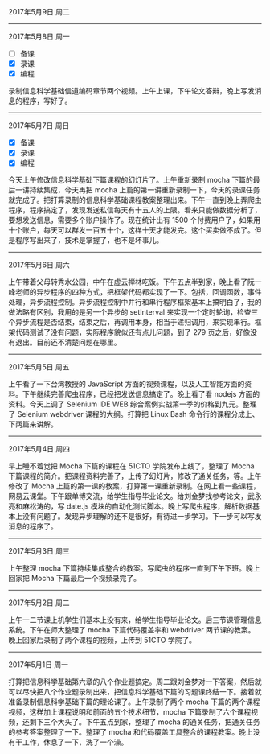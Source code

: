 2017年5月9日 周二


---
2017年5月8日 周一

- [ ] 备课
- [x] 录课
- [x] 编程

录制信息科学基础信道编码章节两个视频。上午上课，下午论文答辩，晚上写发消息的程序，写好了。

---
2017年5月7日 周日

- [x] 备课 
- [x] 录课
- [x] 编程
 
今天上午修改信息科学基础下篇课程的幻灯片了。上午重新录制 mocha 下篇的最后一讲持续集成，今天再把 mocha 上篇的第一讲重新录制一下，今天的录课任务就完成了。把打算录制的信息科学基础课程教案整理出来。下午一直到晚上弄爬虫程序，程序搞定了，发现发送私信每天有十五人的上限。看来只能做数据分析了，要想发送信息，需要多个账户操作了。现在统计出有 1500 个付费用户了，如果用十个账户，每天可以群发一百五十个，这样十天才能发完。这个买卖做不成了。但是程序写出来了，技术是掌握了，也不是坏事儿。

---
2017年5月6日 周六

上午带着父母转秀水公园，中午在虚云禅林吃饭。下午五点半到家，晚上看了阮一峰老师的异步程序的四种方式，把框架代码都实现了一下。包括，回调函数，事件处理，异步流程控制。异步流程控制中并行和串行程序框架基本上搞明白了，我的做法略有区别，我用的是另一个异步的 setInterval 来实现一个定时轮询，检查三个异步流程是否结束，结束之后，再调用本身，相当于递归调用，来实现串行。框架代码测试了没有问题，实际程序貌似还有点儿问题，到了 279 页之后，好像没有退出。目前还不清楚问题在哪里。

---
2017年5月5日 周五

上午看了一下台湾教授的 JavaScript 方面的视频课程，以及人工智能方面的资料。下午继续完善爬虫程序，已经把发送信息搞定了。晚上看了看 nodejs 方面的资料。今天上调了 Selenium IDE WEB 综合案例实战第一季的价格到九元。整理了 Selenium webdriver 课程的大纲。打算把 Linux Bash 命令行的课程分成上、下两篇来讲解。

---
2017年5月4日 周四

早上睡不着觉把 Mocha 下篇的课程在 51CTO 学院发布上线了，整理了 Mocha 下篇课程的简介。把课程资料完善了，上传了幻灯片，修改了通关任务，等。上午修改了 Mocha 上篇的第一课的教案，打算第一课重新录制。在网上看一些课程，网易云课堂。下午跟单博交流，给学生指导毕业论文。给刘金梦找参考论文，武永亮和麻松涛的，写 date.js 模块的自动化测试脚本。晚上写爬虫程序，解析数据基本上没有问题了。发现异步理解的还不是很好，有待进一步学习。下一步可以写发消息的程序了。

---
2017年5月3日 周三

上午整理 mocha 下篇持续集成整合的教案。写爬虫的程序一直到下午下班。晚上回家把 Mocha 下篇最后一个视频录完了。

---
2017年5月2日 周二

上午一二节课上机学生们基本上没有来，给学生指导毕业论文。后三节课管理信息系统。下午在师大整理了 mocha 下篇代码覆盖率和 webdriver 两节课的教案。晚上回家后录制了两个课程的视频，上传到 51CTO 学院了。

---
2017年5月1日 周一

打算把信息科学基础第六章的八个作业题搞定。周二跟刘金梦对一下答案，然后就可以尽快把八个作业题录制出来，把信息科学基础下篇的习题课终结一下。接着就准备录制信息科学基础下篇的理论课了。上午录制了两个 mocha 下篇的两个课程视频，这样加上课程说明和前面的五个技术细节，mocha 下篇录制了六个课程视频，还剩下三个大头了。下午五点到家，整理了 mocha 的通关任务，把通关任务的参考答案整理了一下。整理了 mocha 和代码覆盖工具整合的课程教案。晚上没有干工作，休息了一下，洗了一个澡。

